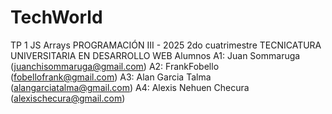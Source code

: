 # TechWorld
TP 1 JS Arrays PROGRAMACIÓN III - 2025 2do cuatrimestre TECNICATURA UNIVERSITARIA EN DESARROLLO WEB
Alumnos
A1: Juan Sommaruga (juanchisommaruga@gmail.com)
A2: FrankFobello (fobellofrank@gmail.com)
A3: Alan Garcia Talma  (alangarciatalma@gmail.com)
A4: Alexis Nehuen Checura (alexischecura@gmail.com)
